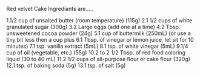 Red velvet Cake Ingrediants are.....

1.1/2 cup of unsalted butter (room temperature) (115g)
2.1 1/2 cups of white granulated sugar (300g)
3.2 Large eggs (add one at a time)
4.2 Tbsp. unsweetened cocoa powder (24g)
5.1 cup of buttermilk (250mL) (or use a tiny bit less then a cup plus
6.1 Tbsp. of vinegar or lemon juice, let sit for 10 minutes)
7.1 tsp. vanilla extract (5mL)
8.1 tsp. of white vinegar (5mL)
9.1/4 cup of oil (vegetable, etc.) (55g)
10.2 to 2 1/2 Tbsp. of red food coloring liquid (30 to 40 mL)
11.2 1/2 cups of all-purpose flour or cake flour (320g)
12.1 tsp. of baking soda (5g)
13.1 tsp. of salt (5g)